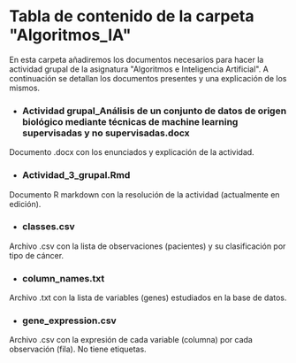 # Tabla de contenido de la carpeta "Algoritmos_IA"

En esta carpeta añadiremos los documentos necesarios para hacer la actividad grupal de la asignatura "Algoritmos e Inteligencia Artificial".
A continuación se detallan los documentos presentes y una explicación de los mismos.

- ### Actividad grupal_Análisis de un conjunto de datos de origen biológico mediante técnicas de machine learning supervisadas y no supervisadas.docx

Documento .docx con los enunciados y explicación de la actividad.

- ### Actividad_3_grupal.Rmd

Documento R markdown con la resolución de la actividad (actualmente en edición).

- ### classes.csv

Archivo .csv con la lista de observaciones (pacientes) y su clasificación por tipo de cáncer.

- ### column_names.txt

Archivo .txt con la lista de variables (genes) estudiados en la base de datos.

- ### gene_expression.csv

Archivo .csv con la expresión de cada variable (columna) por cada observación (fila). No tiene etiquetas.
